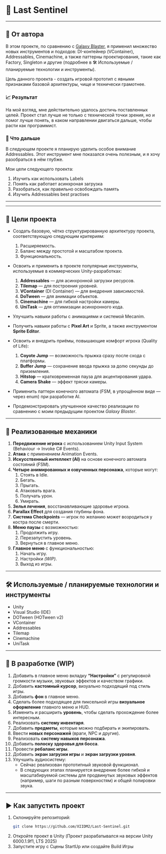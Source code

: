 # 🚀 Last Sentinel

---

## 📌 От автора

В этом проекте, по сравнению с [Galaxy Blaster](https://github.com/XIIDM2/GalaxyBlasterGame), я применил множество новых инструментов и подходов: DI-контейнер (VContainer), Addressables, Cinemachine, а также паттерны проектирования, такие как Factory, Singleton и другие (подробнее в 🛠️ Используемые / планируемые технологии и инструменты).

Цель данного проекта - создать игровой прототип с явными признаками базовой архитектуры, чище и технически грамотнее.

### 📈 Результат
На мой взгляд, мне действительно удалось достичь поставленных целей. Проект стал лучше не только с технической точки зрения, но и помог лучше понять, в каком направлении двигаться дальше, чтобы расти как программист.

### 🔭 Что дальше
В следующем проекте я планирую уделить особое внимание Addressables. Этот инструмент мне показался очень полезным, и я хочу разобраться в нём глубже.

Мои цели следующего проекта:

1. Изучить как использовать Labels
2. Понять как работает асинхроная загрузка
3. Разобраться, как правильно освобождать память
4. Изучить Addressables best practises

---


---

## 🎯 Цели проекта

- Создать базовую, чётко структурированную архитектуру проекта, соответствующую следующим критериям:  
  1. Расширяемость.  
  2. Баланс между простотой и масштабом проекта.  
  3. Функциональность.  

- Освоить и применить в проекте популярные инструменты, используемые в коммерческих Unity-разработках:  
  1. **Addressables** — для асинхронной загрузки ресурсов.  
  2. **Tilemap** — для построения уровней.  
  3. **VContainer** (DI Container) — для внедрения зависимостей.  
  4. **DoTween** — для анимации объектов.  
  5. **Cinemachine** — для гибкой настройки камеры.  
  6. **UniTask** — для оптимизации асинхронного кода.  

- Улучшить навыки работы с анимациями и системой Mecanim.
- Получить навыки работы с **Pixel Art** и Sprite, а также инструментом **Sprite Editor**.  

- Освоить и внедрить приёмы, повышающие комфорт игрока (Quality of Life):  
  1. **Coyote Jump** — возможность прыжка сразу после схода с платформы.  
  2. **Buffer Jump** — сохранение ввода прыжка за долю секунды до приземления.  
  3. **Hitstop** — кратковременная пауза для акцентирования удара.  
  4. **Camera Shake** — эффект тряски камеры.  

- Применить паттерн конечного автомата (FSM, в упрощённом виде — через enum) при разработке AI.  

- Продемонстрировать улучшенное качество реализации по сравнению с моим предыдущим проектом *Galaxy Blaster*. 

---

## 🔧 Реализованные механики

1. **Передвижение игрока** с использованием Unity Input System (Behaviour → Invoke C# Events).  
2. **Атака** с применением Animation Events.  
3. **Искусственный интеллект (AI)** на основе конечного автомата состояний (FSM).  
4. **Четыре анимированных и озвученных персонажа**, которые могут:  
   1. Стоять в Idle.  
   2. Бегать.  
   3. Прыгать.  
   4. Атаковать врага.  
   5. Получать урон.  
   6. Умирать.  
5. **Зелья лечения**, восстанавливающие здоровье игрока.  
6. **Parallax Effect** для создания глубины фона.  
7. **Система Checkpoints** — игрок по желанию может возродиться у костра после смерти.  
8. **Меню паузы** с возможностью:  
   1. Продолжить игру.  
   2. Перезапустить уровень.  
   3. Вернуться в главное меню.  
9. **Главное меню** с функциональностью:  
   1. Начать игру.  
   2. Настройки *(WIP)*.  
   3. Выход из игры.  

---

## 🛠️ Используемые / планируемые технологии и инструменты

- Unity
- Visual Studio (IDE)
- DOTween (HOTween v2)
- VContainer
- Addressables
- Tilemap
- Cinemachine
- UniTask

---

## 🔄 В разработке (WIP)

1. Добавить в главное меню вкладку **“Настройки”** с регулировкой громкости музыки, звуковых эффектов и качеством графики.  
2. Добавить **кастомный курсор**, визуально подходящий под стиль игры.  
3. Добавить **фон** в главное меню.  
4. Сделать более подходящее для пиксельной игры **визуальное оформление** главного меню и HUD.  
5. Изменить и расширить **уровень**, чтобы сделать прохождение более интересным.  
6. Реализовать **систему инвентаря**.  
7. Добавить **предметы**, которые можно подбирать и экипировать.  
8. Ввести **новых персонажей** (враги, NPC и другие).  
9. Реализовать **систему навыков персонажа**.  
10. Добавить **полоску здоровья для босса**.  
11. Провести **ребаланс игры**.  
12. Добавить **экран загрузки игры** и **экран загрузки уровня**.  
13. Улучшить аудиосистему:  
    - Сейчас реализован прототипный звуковой функционал.  
    - В следующих этапах планируется внедрение более гибкой и масштабируемой системы для продвинутых звуковых эффектов (например, шаги по разным поверхностям) и общей полировки звука. 

---

## ▶️ Как запустить проект

1. Склонируйте репозиторий:
   ```bash
   git clone https://github.com/XIIDM2/Last-Sentinel.git
2. Откройте проект в Unity (Проект разрабатывался на версии Unity 6000.1.9f1, LTS 2025)
3. Запустите игру с Сцены StartUp или создайте Build Игры

